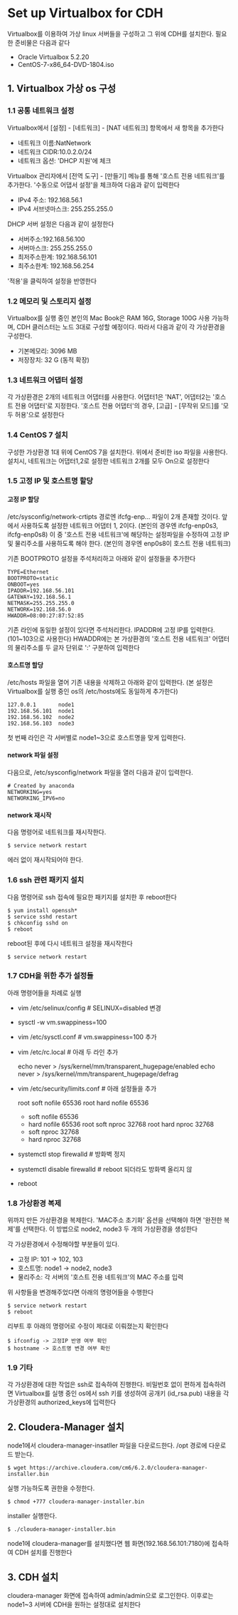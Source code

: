 # Set up Virtualbox for CDH

Virtualbox를 이용하여 가상 linux 서버들을 구성하고 그 위에 CDH를 설치한다. 필요한 준비물은 다음과 같다

- Oracle Virtualbox 5.2.20
- CentOS-7-x86_64-DVD-1804.iso

## 1. Virtualbox 가상 os 구성

### 1.1 공통 네트워크 설정

Virtualbox에서 [설정] - [네트워크] - [NAT 네트워크] 항목에서 새 항목을 추가한다

- 네트워크 이름:﻿NatNetwork
- 네트워크 CIDR:﻿10.0.2.0/24
- 네트워크 옵션: 'DHCP 지원'에 체크

Virtualbox 관리자에서 [전역 도구] - [만들기] 메뉴를 통해 '호스트 전용 네트워크'를 추가한다. 
'수동으로 어댑서 설정'을 체크하여 다음과 같이 입력한다

- IPv4 주소: 192.168.56.1
- IPv4 서브넷마스크: 255.255.255.0

DHCP 서버 설정은 다음과 같이 설정한다

- 서버주소:﻿192.168.56.100
- 서버마스크: 255.255.255.0
- 최저주소한계: 192.168.56.101
- 최주소한계: 192.168.56.254

'적용'을 클릭하여 설정을 반영한다

### 1.2 메모리 및 스토리지 설정

Virtualbox를 실행 중인 본인의 Mac Book은 RAM 16G, Storage 100G 사용 가능하며, CDH 클러스터는 노드 3대로 구성할 예정이다.
따라서 다음과 같이 각 가상환경을 구성한다.

- 기본메모리: 3096 MB
- 저장장치: 32 G (동적 확장)

### 1.3 네트워크 어댑터 설정

각 가상환경은 2개의 네트워크 어댑터를 사용한다. 어댑터1은 'NAT', 어댑터2는 '호스트 전용 어댑터'로 지정한다. 
'호스트 전용 어댑터'의 경우, [고급] - [무작위 모드]를 '모두 허용'으로 설정한다

### 1.4 CentOS 7 설치

구성한 가상환경 1대 위에 CentOS 7을 설치한다. 위에서 준비한 iso 파일을 사용한다. 
설치시, 네트워크는 어댑터1,2로 설정한 네트워크 2개를 모두 On으로 설정한다

### 1.5 고정 IP 및 호스트명 할당

#### 고정 IP 할당

/etc/sysconfig/network-crtipts 경로엔 ifcfg-enp... 파일이 2개 존재할 것이다. 앞에서 사용하도록 설정한 네트워크 어댑터 1, 2이다.
(본인의 경우엔 ifcfg-enp0s3, ifcfg-enp0s8) 이 중 '호스트 전용 네트워크'에 해당하는 설정파일을 수정하여 고정 IP및 물리주소를 사용하도록 해야 한다.
(본인의 경우엔 enp0s8이 호스트 전용 네트워크)

기존 BOOTPROTO 설정을 주석처리하고 아래와 같이 설정들을 추가한다

    TYPE=Ethernet
    BOOTPROTO=static
    ONBOOT=yes
    IPADDR=192.168.56.101
    GATEWAY=192.168.56.1
    NETMASK=255.255.255.0
    NETWORK=192.168.56.0
    HWADDR=08:00:27:87:52:85

기존 라인에 동일한 설정이 있다면 주석처리한다. IPADDR에 고정 IP를 입력한다. (101~103으로 사용한다) HWADDR에는 본 가상환경의 
'호스트 전용 네트워크' 어댑터의 물리주소를 두 글자 단위로 ':' 구분하여 입력한다

#### 호스트명 할당

/etc/hosts 파일을 열어 기존 내용을 삭제하고 아래와 같이 입력한다. (본 설정은 Virtualbox를 실행 중인 os의 /etc/hosts에도 동일하게 추가한다)

    127.0.0.1       node1
    192.168.56.101  node1
    192.168.56.102  node2
    192.168.56.103  node3
    
첫 번째 라인은 각 서버별로 node1~3으로 호스트명을 맞게 입력한다.

#### network 파일 설정

다음으로, /etc/sysconfig/network 파일을 열러 다음과 같이 입력한다. 

    # Created by anaconda
    NETWORKING=yes
    NETWORKING_IPV6=no
    
#### network 재시작

다음 명령어로 네트워크를 재시작한다.

    $ service network restart
    
에러 없이 재시작되어야 한다.

### 1.6 ssh 관련 패키지 설치

다음 명령어로 ssh 접속에 필요한 패키지를 설치한 후 reboot한다

    $ yum install openssh*
    $ service sshd restart
    $ chkconfig sshd on
    $ reboot
    
reboot된 후에 다시 네트워크 설정을 재시작한다

    $ service network restart
    
### 1.7 CDH을 위한 추가 설정들

아래 명령어들을 차례로 실행

- vim /etc/selinux/config     # SELINUX=disabled 변경
- sysctl -w vm.swappiness=100
- vim /etc/sysctl.conf        # vm.swappiness=100 추가
- vim /etc/rc.local           # 아래 두 라인 추가
    
    
    echo never > /sys/kernel/mm/transparent_hugepage/enabled
    echo never > /sys/kernel/mm/transparent_hugepage/defrag    
    
- vim /etc/security/limits.conf # 아래 설정들을 추가


    root soft nofile 65536
    root hard nofile 65536
    * soft nofile 65536
    * hard nofile 65536
    root soft nproc 32768
    root hard nproc 32768
    * soft nproc 32768
    * hard nproc 32768    

- systemctl stop firewalld  # 방화벽 정지
- systemctl disable firewalld   # reboot 되더라도 방화벽 올리지 않
- reboot


### 1.8 가상환경 복제

위까지 만든 가상환경을 복제한다. 'MAC주소 초기화' 옵션을 선택해야 하면 '완전한 복제'를 선택한다.
이 방법으로 node2, node3 두 개의 가상환경을 생성한다

각 가상환경에서 수정해야할 부분들이 있다.

- 고정 IP: 101 -> 102, 103
- 호스트명: node1 -> node2, node3
- 물리주소: 각 서버의 '호스트 전용 네트워크'의 MAC 주소를 입력

위 사항들을 변경해주었다면 아래의 명령어들을 수행한다

    $ service network restart
    $ reboot
    
리부트 후 아래의 명령어로 수정이 제대로 이뤄졌는지 확인한다

    $ ifconfig -> 고정IP 반영 여부 확인
    $ hostname -> 호스트명 변경 여부 확인
    
### 1.9 기타

각 가상환경에 대한 작업은 ssh로 접속하여 진행한다. 비밀번호 없이 편하게 접속하려면 Virtualbox를 실행 중인 os에서 
ssh 키를 생성하여 공개키 (id_rsa.pub) 내용을 각 가상환경의 authorized_keys에 입력한다
    


## 2. Cloudera-Manager 설치
    
node1에서 cloudera-manager-insatller 파일을 다운로드한다. /opt 경로에 다운로드 받는다.

    $ wget https://archive.cloudera.com/cm6/6.2.0/cloudera-manager-installer.bin
    
실행 가능하도록 권한을 수정한다.

    $ chmod +777 cloudera-manager-installer.bin
    
installer 실행한다.

    $ ./cloudera-manager-installer.bin
    
node1에 cloudera-manager를 설치했다면 웹 화면(192.168.56.101:7180)에 접속하여 CDH 설치를 진행한다


## 3. CDH 설치

cloudera-manager 화면에 접속하여 admin/admin으로 로그인한다. 이후로는 node1~3 서버에 CDH을 원하는 설정대로 설치한다
